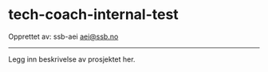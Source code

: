 # tech-coach-internal-test



Opprettet av:
ssb-aei <aei@ssb.no>

---

Legg inn beskrivelse av prosjektet her.
